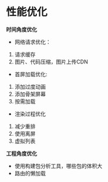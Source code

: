 # 性能优化

**时间角度优化**

- 网络请求优化：

1. 请求缓存
2. 图片、代码压缩，图片上传CDN

- 首屏加载优化:

1. 添加过度动画
2. 添加骨架屏幕
3. 按需加载

- 渲染过程优化

1. 减少重排
2. 使用离屏
3. 虚拟列表

**工程角度优化**

- 使用构建包分析工具，哪些包的体积大
- 路由的懒加载
